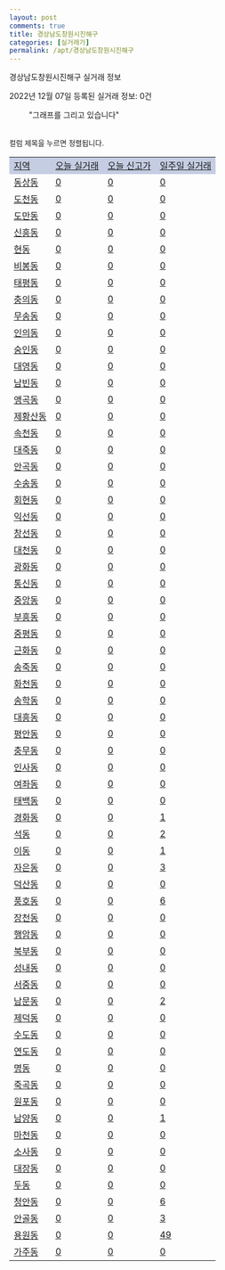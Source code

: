 ```yaml
---
layout: post
comments: true
title: 경상남도창원시진해구
categories: [실거래가]
permalink: /apt/경상남도창원시진해구
---
```


경상남도창원시진해구 실거래 정보

2022년 12월 07일 등록된 실거래 정보: 0건

<!--<script async src="https://pagead2.googlesyndication.com/pagead/js/adsbygoogle.js?client=ca-pub-3485438051770037"
 crossorigin="anonymous"></script>-->

<script type="text/javascript">
  google.charts.load('current', {'packages':['corechart']});
  google.charts.setOnLoadCallback(drawChart);

  function drawChart() {
    var data = google.visualization.arrayToDataTable([['거래일', '매매', '전월세', '전매'], ['21-01', 4, 6, 0], ['21-02', 0, 2, 0], ['21-03', 0, 1, 0], ['21-04', 0, 1, 0], ['21-05', 0, 2, 0], ['21-06', 0, 1, 0], ['21-07', 0, 22, 0], ['21-08', 85, 116, 0], ['21-09', 15, 7, 0], ['21-10', 1, 6, 0], ['21-11', 8, 11, 0], ['21-12', 155, 243, 10], ['22-01', 224, 301, 6], ['22-02', 286, 306, 13], ['22-03', 343, 253, 24], ['22-04', 302, 303, 23], ['22-05', 259, 356, 0], ['22-06', 175, 358, 0], ['22-07', 134, 311, 0], ['22-08', 105, 473, 0], ['22-09', 95, 337, 0], ['22-10', 115, 422, 0], ['22-11', 79, 283, 0], ['22-12', 3, 33, 0]]);

    var options = {
      title: '최근 1년간 유형별 거래량 추이',
      legend: { position: 'bottom' }
    };

    setTimeout(function() {
        var chart = new google.visualization.LineChart(document.getElementById('columnchart_material'));
        chart.draw(data, (options));
        document.getElementById('loading').style.display = 'none';
        var dayLabel = (new Date()).getDay();
        if (dayLabel < 2) {
            sorttable.innerSortFunction.apply(document.getElementById('week'), []);
            sorttable.innerSortFunction.apply(document.getElementById('week'), []);        
        }
        else {
            sorttable.innerSortFunction.apply(document.getElementById('today'), []);
            sorttable.innerSortFunction.apply(document.getElementById('today'), []);
        }
    }, 200);

  }
</script>

<div id="loading" style="z-index:20; display: block; margin-left: 35px">"그래프를 그리고 있습니다"</div>
<div id="columnchart_material" style="width: 95%; margin-left: -35px; display: block"></div>
<!--<div style="width: 95%; margin-left: -35px; display: block">
      <script async src="https://pagead2.googlesyndication.com/pagead/js/adsbygoogle.js?client=ca-pub-3485438051770037"
          crossorigin="anonymous"></script>
      <ins class="adsbygoogle"
          style="display:block"
          data-ad-format="fluid"
          data-ad-layout-key="-fb+5w+4e-db+86"
          data-ad-client="ca-pub-3485438051770037"
          data-ad-slot="1827090281"></ins>
      <script>
          (adsbygoogle = window.adsbygoogle || []).push({});
      </script>
</div>-->
<br>

<font size='small' style='font-size: small;'>컬럼 제목을 누르면 정렬됩니다.</font>
<table class="sortable">
  <tr style='background-color: rgba(114, 132, 186,0.4);'>
    <td id="region"><a href="#">지역</a></td>
    <td id="today"><a href="#">오늘 실거래</a></td>
    <td id="today_new"><a href="#">오늘 신고가</a></td>
    <td id="week"><a href="#">일주일 실거래</a></td>
  </tr>

  
  <tr class="item">
    <td><a href="경상남도창원시진해구동상동">동상동</a></td>
    <td><a href="경상남도창원시진해구동상동">0</a></td>
    <td><a href="경상남도창원시진해구동상동">0</a></td>
    <td><a href="경상남도창원시진해구동상동">0</a></td>
  </tr>
    

  <tr class="item">
    <td><a href="경상남도창원시진해구도천동">도천동</a></td>
    <td><a href="경상남도창원시진해구도천동">0</a></td>
    <td><a href="경상남도창원시진해구도천동">0</a></td>
    <td><a href="경상남도창원시진해구도천동">0</a></td>
  </tr>
    

  <tr class="item">
    <td><a href="경상남도창원시진해구도만동">도만동</a></td>
    <td><a href="경상남도창원시진해구도만동">0</a></td>
    <td><a href="경상남도창원시진해구도만동">0</a></td>
    <td><a href="경상남도창원시진해구도만동">0</a></td>
  </tr>
    

  <tr class="item">
    <td><a href="경상남도창원시진해구신흥동">신흥동</a></td>
    <td><a href="경상남도창원시진해구신흥동">0</a></td>
    <td><a href="경상남도창원시진해구신흥동">0</a></td>
    <td><a href="경상남도창원시진해구신흥동">0</a></td>
  </tr>
    

  <tr class="item">
    <td><a href="경상남도창원시진해구현동">현동</a></td>
    <td><a href="경상남도창원시진해구현동">0</a></td>
    <td><a href="경상남도창원시진해구현동">0</a></td>
    <td><a href="경상남도창원시진해구현동">0</a></td>
  </tr>
    

  <tr class="item">
    <td><a href="경상남도창원시진해구비봉동">비봉동</a></td>
    <td><a href="경상남도창원시진해구비봉동">0</a></td>
    <td><a href="경상남도창원시진해구비봉동">0</a></td>
    <td><a href="경상남도창원시진해구비봉동">0</a></td>
  </tr>
    

  <tr class="item">
    <td><a href="경상남도창원시진해구태평동">태평동</a></td>
    <td><a href="경상남도창원시진해구태평동">0</a></td>
    <td><a href="경상남도창원시진해구태평동">0</a></td>
    <td><a href="경상남도창원시진해구태평동">0</a></td>
  </tr>
    

  <tr class="item">
    <td><a href="경상남도창원시진해구충의동">충의동</a></td>
    <td><a href="경상남도창원시진해구충의동">0</a></td>
    <td><a href="경상남도창원시진해구충의동">0</a></td>
    <td><a href="경상남도창원시진해구충의동">0</a></td>
  </tr>
    

  <tr class="item">
    <td><a href="경상남도창원시진해구무송동">무송동</a></td>
    <td><a href="경상남도창원시진해구무송동">0</a></td>
    <td><a href="경상남도창원시진해구무송동">0</a></td>
    <td><a href="경상남도창원시진해구무송동">0</a></td>
  </tr>
    

  <tr class="item">
    <td><a href="경상남도창원시진해구인의동">인의동</a></td>
    <td><a href="경상남도창원시진해구인의동">0</a></td>
    <td><a href="경상남도창원시진해구인의동">0</a></td>
    <td><a href="경상남도창원시진해구인의동">0</a></td>
  </tr>
    

  <tr class="item">
    <td><a href="경상남도창원시진해구숭인동">숭인동</a></td>
    <td><a href="경상남도창원시진해구숭인동">0</a></td>
    <td><a href="경상남도창원시진해구숭인동">0</a></td>
    <td><a href="경상남도창원시진해구숭인동">0</a></td>
  </tr>
    

  <tr class="item">
    <td><a href="경상남도창원시진해구대영동">대영동</a></td>
    <td><a href="경상남도창원시진해구대영동">0</a></td>
    <td><a href="경상남도창원시진해구대영동">0</a></td>
    <td><a href="경상남도창원시진해구대영동">0</a></td>
  </tr>
    

  <tr class="item">
    <td><a href="경상남도창원시진해구남빈동">남빈동</a></td>
    <td><a href="경상남도창원시진해구남빈동">0</a></td>
    <td><a href="경상남도창원시진해구남빈동">0</a></td>
    <td><a href="경상남도창원시진해구남빈동">0</a></td>
  </tr>
    

  <tr class="item">
    <td><a href="경상남도창원시진해구앵곡동">앵곡동</a></td>
    <td><a href="경상남도창원시진해구앵곡동">0</a></td>
    <td><a href="경상남도창원시진해구앵곡동">0</a></td>
    <td><a href="경상남도창원시진해구앵곡동">0</a></td>
  </tr>
    

  <tr class="item">
    <td><a href="경상남도창원시진해구제황산동">제황산동</a></td>
    <td><a href="경상남도창원시진해구제황산동">0</a></td>
    <td><a href="경상남도창원시진해구제황산동">0</a></td>
    <td><a href="경상남도창원시진해구제황산동">0</a></td>
  </tr>
    

  <tr class="item">
    <td><a href="경상남도창원시진해구속천동">속천동</a></td>
    <td><a href="경상남도창원시진해구속천동">0</a></td>
    <td><a href="경상남도창원시진해구속천동">0</a></td>
    <td><a href="경상남도창원시진해구속천동">0</a></td>
  </tr>
    

  <tr class="item">
    <td><a href="경상남도창원시진해구대죽동">대죽동</a></td>
    <td><a href="경상남도창원시진해구대죽동">0</a></td>
    <td><a href="경상남도창원시진해구대죽동">0</a></td>
    <td><a href="경상남도창원시진해구대죽동">0</a></td>
  </tr>
    

  <tr class="item">
    <td><a href="경상남도창원시진해구안곡동">안곡동</a></td>
    <td><a href="경상남도창원시진해구안곡동">0</a></td>
    <td><a href="경상남도창원시진해구안곡동">0</a></td>
    <td><a href="경상남도창원시진해구안곡동">0</a></td>
  </tr>
    

  <tr class="item">
    <td><a href="경상남도창원시진해구수송동">수송동</a></td>
    <td><a href="경상남도창원시진해구수송동">0</a></td>
    <td><a href="경상남도창원시진해구수송동">0</a></td>
    <td><a href="경상남도창원시진해구수송동">0</a></td>
  </tr>
    

  <tr class="item">
    <td><a href="경상남도창원시진해구회현동">회현동</a></td>
    <td><a href="경상남도창원시진해구회현동">0</a></td>
    <td><a href="경상남도창원시진해구회현동">0</a></td>
    <td><a href="경상남도창원시진해구회현동">0</a></td>
  </tr>
    

  <tr class="item">
    <td><a href="경상남도창원시진해구익선동">익선동</a></td>
    <td><a href="경상남도창원시진해구익선동">0</a></td>
    <td><a href="경상남도창원시진해구익선동">0</a></td>
    <td><a href="경상남도창원시진해구익선동">0</a></td>
  </tr>
    

  <tr class="item">
    <td><a href="경상남도창원시진해구창선동">창선동</a></td>
    <td><a href="경상남도창원시진해구창선동">0</a></td>
    <td><a href="경상남도창원시진해구창선동">0</a></td>
    <td><a href="경상남도창원시진해구창선동">0</a></td>
  </tr>
    

  <tr class="item">
    <td><a href="경상남도창원시진해구대천동">대천동</a></td>
    <td><a href="경상남도창원시진해구대천동">0</a></td>
    <td><a href="경상남도창원시진해구대천동">0</a></td>
    <td><a href="경상남도창원시진해구대천동">0</a></td>
  </tr>
    

  <tr class="item">
    <td><a href="경상남도창원시진해구광화동">광화동</a></td>
    <td><a href="경상남도창원시진해구광화동">0</a></td>
    <td><a href="경상남도창원시진해구광화동">0</a></td>
    <td><a href="경상남도창원시진해구광화동">0</a></td>
  </tr>
    

  <tr class="item">
    <td><a href="경상남도창원시진해구통신동">통신동</a></td>
    <td><a href="경상남도창원시진해구통신동">0</a></td>
    <td><a href="경상남도창원시진해구통신동">0</a></td>
    <td><a href="경상남도창원시진해구통신동">0</a></td>
  </tr>
    

  <tr class="item">
    <td><a href="경상남도창원시진해구중앙동">중앙동</a></td>
    <td><a href="경상남도창원시진해구중앙동">0</a></td>
    <td><a href="경상남도창원시진해구중앙동">0</a></td>
    <td><a href="경상남도창원시진해구중앙동">0</a></td>
  </tr>
    

  <tr class="item">
    <td><a href="경상남도창원시진해구부흥동">부흥동</a></td>
    <td><a href="경상남도창원시진해구부흥동">0</a></td>
    <td><a href="경상남도창원시진해구부흥동">0</a></td>
    <td><a href="경상남도창원시진해구부흥동">0</a></td>
  </tr>
    

  <tr class="item">
    <td><a href="경상남도창원시진해구중평동">중평동</a></td>
    <td><a href="경상남도창원시진해구중평동">0</a></td>
    <td><a href="경상남도창원시진해구중평동">0</a></td>
    <td><a href="경상남도창원시진해구중평동">0</a></td>
  </tr>
    

  <tr class="item">
    <td><a href="경상남도창원시진해구근화동">근화동</a></td>
    <td><a href="경상남도창원시진해구근화동">0</a></td>
    <td><a href="경상남도창원시진해구근화동">0</a></td>
    <td><a href="경상남도창원시진해구근화동">0</a></td>
  </tr>
    

  <tr class="item">
    <td><a href="경상남도창원시진해구송죽동">송죽동</a></td>
    <td><a href="경상남도창원시진해구송죽동">0</a></td>
    <td><a href="경상남도창원시진해구송죽동">0</a></td>
    <td><a href="경상남도창원시진해구송죽동">0</a></td>
  </tr>
    

  <tr class="item">
    <td><a href="경상남도창원시진해구화천동">화천동</a></td>
    <td><a href="경상남도창원시진해구화천동">0</a></td>
    <td><a href="경상남도창원시진해구화천동">0</a></td>
    <td><a href="경상남도창원시진해구화천동">0</a></td>
  </tr>
    

  <tr class="item">
    <td><a href="경상남도창원시진해구송학동">송학동</a></td>
    <td><a href="경상남도창원시진해구송학동">0</a></td>
    <td><a href="경상남도창원시진해구송학동">0</a></td>
    <td><a href="경상남도창원시진해구송학동">0</a></td>
  </tr>
    

  <tr class="item">
    <td><a href="경상남도창원시진해구대흥동">대흥동</a></td>
    <td><a href="경상남도창원시진해구대흥동">0</a></td>
    <td><a href="경상남도창원시진해구대흥동">0</a></td>
    <td><a href="경상남도창원시진해구대흥동">0</a></td>
  </tr>
    

  <tr class="item">
    <td><a href="경상남도창원시진해구평안동">평안동</a></td>
    <td><a href="경상남도창원시진해구평안동">0</a></td>
    <td><a href="경상남도창원시진해구평안동">0</a></td>
    <td><a href="경상남도창원시진해구평안동">0</a></td>
  </tr>
    

  <tr class="item">
    <td><a href="경상남도창원시진해구충무동">충무동</a></td>
    <td><a href="경상남도창원시진해구충무동">0</a></td>
    <td><a href="경상남도창원시진해구충무동">0</a></td>
    <td><a href="경상남도창원시진해구충무동">0</a></td>
  </tr>
    

  <tr class="item">
    <td><a href="경상남도창원시진해구인사동">인사동</a></td>
    <td><a href="경상남도창원시진해구인사동">0</a></td>
    <td><a href="경상남도창원시진해구인사동">0</a></td>
    <td><a href="경상남도창원시진해구인사동">0</a></td>
  </tr>
    

  <tr class="item">
    <td><a href="경상남도창원시진해구여좌동">여좌동</a></td>
    <td><a href="경상남도창원시진해구여좌동">0</a></td>
    <td><a href="경상남도창원시진해구여좌동">0</a></td>
    <td><a href="경상남도창원시진해구여좌동">0</a></td>
  </tr>
    

  <tr class="item">
    <td><a href="경상남도창원시진해구태백동">태백동</a></td>
    <td><a href="경상남도창원시진해구태백동">0</a></td>
    <td><a href="경상남도창원시진해구태백동">0</a></td>
    <td><a href="경상남도창원시진해구태백동">0</a></td>
  </tr>
    

  <tr class="item">
    <td><a href="경상남도창원시진해구경화동">경화동</a></td>
    <td><a href="경상남도창원시진해구경화동">0</a></td>
    <td><a href="경상남도창원시진해구경화동">0</a></td>
    <td><a href="경상남도창원시진해구경화동">1</a></td>
  </tr>
    

  <tr class="item">
    <td><a href="경상남도창원시진해구석동">석동</a></td>
    <td><a href="경상남도창원시진해구석동">0</a></td>
    <td><a href="경상남도창원시진해구석동">0</a></td>
    <td><a href="경상남도창원시진해구석동">2</a></td>
  </tr>
    

  <tr class="item">
    <td><a href="경상남도창원시진해구이동">이동</a></td>
    <td><a href="경상남도창원시진해구이동">0</a></td>
    <td><a href="경상남도창원시진해구이동">0</a></td>
    <td><a href="경상남도창원시진해구이동">1</a></td>
  </tr>
    

  <tr class="item">
    <td><a href="경상남도창원시진해구자은동">자은동</a></td>
    <td><a href="경상남도창원시진해구자은동">0</a></td>
    <td><a href="경상남도창원시진해구자은동">0</a></td>
    <td><a href="경상남도창원시진해구자은동">3</a></td>
  </tr>
    

  <tr class="item">
    <td><a href="경상남도창원시진해구덕산동">덕산동</a></td>
    <td><a href="경상남도창원시진해구덕산동">0</a></td>
    <td><a href="경상남도창원시진해구덕산동">0</a></td>
    <td><a href="경상남도창원시진해구덕산동">0</a></td>
  </tr>
    

  <tr class="item">
    <td><a href="경상남도창원시진해구풍호동">풍호동</a></td>
    <td><a href="경상남도창원시진해구풍호동">0</a></td>
    <td><a href="경상남도창원시진해구풍호동">0</a></td>
    <td><a href="경상남도창원시진해구풍호동">6</a></td>
  </tr>
    

  <tr class="item">
    <td><a href="경상남도창원시진해구장천동">장천동</a></td>
    <td><a href="경상남도창원시진해구장천동">0</a></td>
    <td><a href="경상남도창원시진해구장천동">0</a></td>
    <td><a href="경상남도창원시진해구장천동">0</a></td>
  </tr>
    

  <tr class="item">
    <td><a href="경상남도창원시진해구행암동">행암동</a></td>
    <td><a href="경상남도창원시진해구행암동">0</a></td>
    <td><a href="경상남도창원시진해구행암동">0</a></td>
    <td><a href="경상남도창원시진해구행암동">0</a></td>
  </tr>
    

  <tr class="item">
    <td><a href="경상남도창원시진해구북부동">북부동</a></td>
    <td><a href="경상남도창원시진해구북부동">0</a></td>
    <td><a href="경상남도창원시진해구북부동">0</a></td>
    <td><a href="경상남도창원시진해구북부동">0</a></td>
  </tr>
    

  <tr class="item">
    <td><a href="경상남도창원시진해구성내동">성내동</a></td>
    <td><a href="경상남도창원시진해구성내동">0</a></td>
    <td><a href="경상남도창원시진해구성내동">0</a></td>
    <td><a href="경상남도창원시진해구성내동">0</a></td>
  </tr>
    

  <tr class="item">
    <td><a href="경상남도창원시진해구서중동">서중동</a></td>
    <td><a href="경상남도창원시진해구서중동">0</a></td>
    <td><a href="경상남도창원시진해구서중동">0</a></td>
    <td><a href="경상남도창원시진해구서중동">0</a></td>
  </tr>
    

  <tr class="item">
    <td><a href="경상남도창원시진해구남문동">남문동</a></td>
    <td><a href="경상남도창원시진해구남문동">0</a></td>
    <td><a href="경상남도창원시진해구남문동">0</a></td>
    <td><a href="경상남도창원시진해구남문동">2</a></td>
  </tr>
    

  <tr class="item">
    <td><a href="경상남도창원시진해구제덕동">제덕동</a></td>
    <td><a href="경상남도창원시진해구제덕동">0</a></td>
    <td><a href="경상남도창원시진해구제덕동">0</a></td>
    <td><a href="경상남도창원시진해구제덕동">0</a></td>
  </tr>
    

  <tr class="item">
    <td><a href="경상남도창원시진해구수도동">수도동</a></td>
    <td><a href="경상남도창원시진해구수도동">0</a></td>
    <td><a href="경상남도창원시진해구수도동">0</a></td>
    <td><a href="경상남도창원시진해구수도동">0</a></td>
  </tr>
    

  <tr class="item">
    <td><a href="경상남도창원시진해구연도동">연도동</a></td>
    <td><a href="경상남도창원시진해구연도동">0</a></td>
    <td><a href="경상남도창원시진해구연도동">0</a></td>
    <td><a href="경상남도창원시진해구연도동">0</a></td>
  </tr>
    

  <tr class="item">
    <td><a href="경상남도창원시진해구명동">명동</a></td>
    <td><a href="경상남도창원시진해구명동">0</a></td>
    <td><a href="경상남도창원시진해구명동">0</a></td>
    <td><a href="경상남도창원시진해구명동">0</a></td>
  </tr>
    

  <tr class="item">
    <td><a href="경상남도창원시진해구죽곡동">죽곡동</a></td>
    <td><a href="경상남도창원시진해구죽곡동">0</a></td>
    <td><a href="경상남도창원시진해구죽곡동">0</a></td>
    <td><a href="경상남도창원시진해구죽곡동">0</a></td>
  </tr>
    

  <tr class="item">
    <td><a href="경상남도창원시진해구원포동">원포동</a></td>
    <td><a href="경상남도창원시진해구원포동">0</a></td>
    <td><a href="경상남도창원시진해구원포동">0</a></td>
    <td><a href="경상남도창원시진해구원포동">0</a></td>
  </tr>
    

  <tr class="item">
    <td><a href="경상남도창원시진해구남양동">남양동</a></td>
    <td><a href="경상남도창원시진해구남양동">0</a></td>
    <td><a href="경상남도창원시진해구남양동">0</a></td>
    <td><a href="경상남도창원시진해구남양동">1</a></td>
  </tr>
    

  <tr class="item">
    <td><a href="경상남도창원시진해구마천동">마천동</a></td>
    <td><a href="경상남도창원시진해구마천동">0</a></td>
    <td><a href="경상남도창원시진해구마천동">0</a></td>
    <td><a href="경상남도창원시진해구마천동">0</a></td>
  </tr>
    

  <tr class="item">
    <td><a href="경상남도창원시진해구소사동">소사동</a></td>
    <td><a href="경상남도창원시진해구소사동">0</a></td>
    <td><a href="경상남도창원시진해구소사동">0</a></td>
    <td><a href="경상남도창원시진해구소사동">0</a></td>
  </tr>
    

  <tr class="item">
    <td><a href="경상남도창원시진해구대장동">대장동</a></td>
    <td><a href="경상남도창원시진해구대장동">0</a></td>
    <td><a href="경상남도창원시진해구대장동">0</a></td>
    <td><a href="경상남도창원시진해구대장동">0</a></td>
  </tr>
    

  <tr class="item">
    <td><a href="경상남도창원시진해구두동">두동</a></td>
    <td><a href="경상남도창원시진해구두동">0</a></td>
    <td><a href="경상남도창원시진해구두동">0</a></td>
    <td><a href="경상남도창원시진해구두동">0</a></td>
  </tr>
    

  <tr class="item">
    <td><a href="경상남도창원시진해구청안동">청안동</a></td>
    <td><a href="경상남도창원시진해구청안동">0</a></td>
    <td><a href="경상남도창원시진해구청안동">0</a></td>
    <td><a href="경상남도창원시진해구청안동">6</a></td>
  </tr>
    

  <tr class="item">
    <td><a href="경상남도창원시진해구안골동">안골동</a></td>
    <td><a href="경상남도창원시진해구안골동">0</a></td>
    <td><a href="경상남도창원시진해구안골동">0</a></td>
    <td><a href="경상남도창원시진해구안골동">3</a></td>
  </tr>
    

  <tr class="item">
    <td><a href="경상남도창원시진해구용원동">용원동</a></td>
    <td><a href="경상남도창원시진해구용원동">0</a></td>
    <td><a href="경상남도창원시진해구용원동">0</a></td>
    <td><a href="경상남도창원시진해구용원동">49</a></td>
  </tr>
    

  <tr class="item">
    <td><a href="경상남도창원시진해구가주동">가주동</a></td>
    <td><a href="경상남도창원시진해구가주동">0</a></td>
    <td><a href="경상남도창원시진해구가주동">0</a></td>
    <td><a href="경상남도창원시진해구가주동">0</a></td>
  </tr>
    


</table>


    